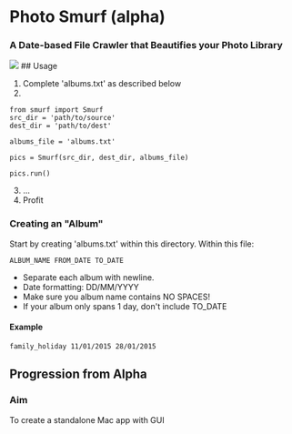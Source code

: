 # Photo Smurf (alpha)

### A Date-based File Crawler that Beautifies your Photo Library
<img src="http://statici.behindthevoiceactors.com/behindthevoiceactors/_img/chars/char_6227.jpg">
## Usage

1. Complete 'albums.txt' as described below
2. 
```
from smurf import Smurf
src_dir = 'path/to/source'
dest_dir = 'path/to/dest'

albums_file = 'albums.txt'

pics = Smurf(src_dir, dest_dir, albums_file)

pics.run()
```
3. ...
4. Profit

### Creating an "Album"

Start by creating 'albums.txt' within this directory. Within this file:

`ALBUM_NAME FROM_DATE TO_DATE`

- Separate each album with newline.
- Date formatting: DD/MM/YYYY
- Make sure you album name contains NO SPACES!
- If your album only spans 1 day, don't include TO_DATE

#### Example

`family_holiday 11/01/2015 28/01/2015`

## Progression from Alpha

### Aim

To create a standalone Mac app with GUI 


